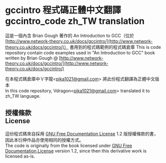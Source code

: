 # gccintro 程式碼正體中文翻譯<br />gccintro_code zh_TW translation
這是一個內含 Brian Gough 著作的 An Introduction to GCC（位於 [http://www.network-theory.co.uk/docs/gccintro/](http://www.network-theory.co.uk/docs/gccintro/)） 書用到的程式碼範例的程式碼倉庫
This is code repository contain code examples used in "An Introduction to GCC" book written by Brian Gough @ [http://www.network-theory.co.uk/docs/gccintro/](http://www.network-theory.co.uk/docs/gccintro/)

在本程式碼倉庫中Ｖ字龍&lt;pika1021@gmail.com&gt; 將此份程式翻譯為正體中文版本  
In this code repository, Vdragon&lt;pika1021@gmail.com&gt; translated it to zh_TW language.

## 授權條款<br />License
這份程式碼來自採用 [GNU Free Documentation License](http://www.gnu.org/copyleft/fdl.html) 1.2 版授權條款的書，因此本衍伸作品亦使用相同的授權方式。  
The code is originally from the book licensed under [GNU Free Documentation License](http://www.gnu.org/copyleft/fdl.html) version 1.2, since then this derivative work is licensed as-is.

